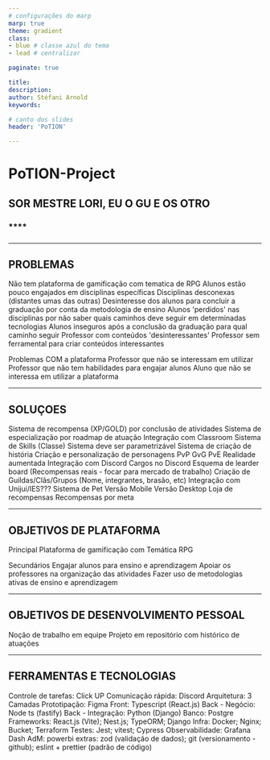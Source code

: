 ```yaml
---
# configurações do marp
marp: true
theme: gradient
class:  
- blue # classe azul do tema
- lead # centralizar

paginate: true 

title:
description: 
author: Stéfani Arnold
keywords: 

# canto dos slides
header: 'PoTION'

---
```

# **PoTION-Project**
##  SOR **MESTRE** LORI, EU O GU E OS OTRO
### ****
### 

---
## PROBLEMAS

Não tem plataforma de gamificação com tematica de RPG
Alunos estão pouco engajados em disciplinas específicas
Disciplinas desconexas (distantes umas das outras)
Desinteresse dos alunos para concluir a graduação por conta da metodologia de ensino
Alunos 'perdidos' nas disciplinas por não saber quais caminhos deve seguir em determinadas tecnologias
Alunos inseguros após a conclusão da graduação para qual caminho seguir
Professor com conteúdos 'desinteressantes'
Professor sem ferramental para criar conteúdos interessantes

Problemas COM a plataforma
Professor que não se interessam em utilizar
Professor que não tem habilidades para engajar alunos
Aluno que não se interessa em utilizar a plataforma

---
## SOLUÇOES

Sistema de recompensa (XP/GOLD) por conclusão de atividades 
Sistema de especialização por roadmap de atuação
Integração com Classroom
Sistema de Skills (Classe)
Sistema deve ser parametrizável
Sistema de criação de história
Criação e personalização de personagens
PvP
GvG
PvE
Realidade aumentada 
Integração com Discord
Cargos no Discord
Esquema de learder board (Recompensas reais - focar para mercado de trabalho)
Criação de Guildas/Clãs/Grupos (Nome, integrantes, brasão, etc)
Integração com Unijui/IES???
Sistema de Pet
Versão Mobile
Versão Desktop
Loja de recompensas
Recompensas por meta

---
## OBJETIVOS DE PLATAFORMA
Principal
Plataforma de gamificação com Temática RPG

Secundários
Engajar alunos para ensino e aprendizagem
Apoiar os professores na organização das atividades
Fazer uso de metodologias ativas de ensino e aprendizagem

---
## OBJETIVOS DE DESENVOLVIMENTO PESSOAL

Noção de trabalho em equipe
Projeto em repositório com histórico de atuações

---
## FERRAMENTAS E TECNOLOGIAS

Controle de tarefas: Click UP
Comunicação rápida: Discord
Arquitetura: 3 Camadas
Prototipação: Figma
Front: Typescript (React.js)
Back - Negócio: Node ts (fastify)
Back - Integração: Python (Django)
Banco: Postgre
Frameworks: React.js (Vite); Nest.js; TypeORM; Django
Infra: Docker; Nginx; Bucket; Terraform
Testes: Jest; vitest; Cypress
Observabilidade: Grafana
Dash AdM: powerbi
extras: zod (validação de dados); git (versionamento - github); 
eslint + prettier (padrão de código)
